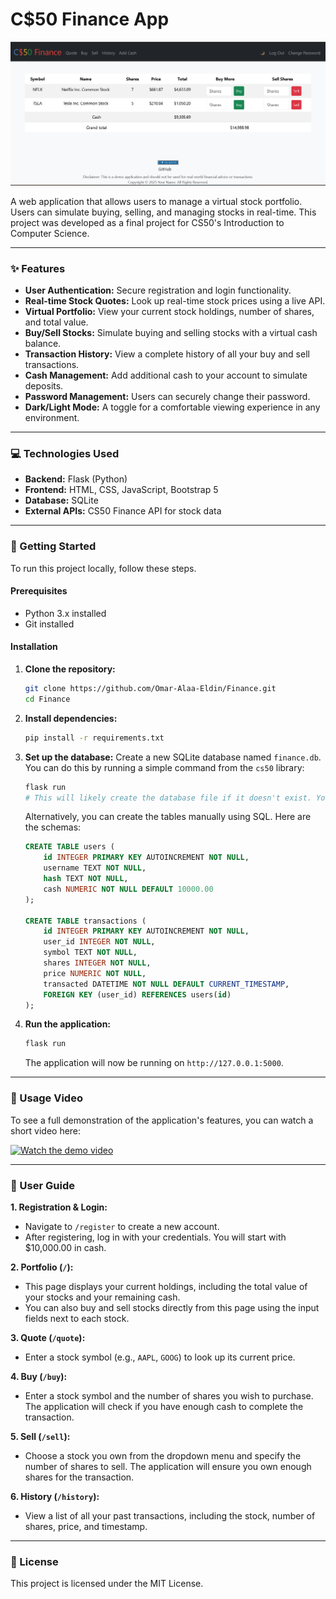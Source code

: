 # C$50 Finance App

![Cover Image](https://github.com/Omar-Alaa-Eldin/Finance/blob/main/static/finance.png)

A web application that allows users to manage a virtual stock portfolio. Users can simulate buying, selling, and managing stocks in real-time. This project was developed as a final project for CS50's Introduction to Computer Science.

---

### ✨ Features

* **User Authentication:** Secure registration and login functionality.
* **Real-time Stock Quotes:** Look up real-time stock prices using a live API.
* **Virtual Portfolio:** View your current stock holdings, number of shares, and total value.
* **Buy/Sell Stocks:** Simulate buying and selling stocks with a virtual cash balance.
* **Transaction History:** View a complete history of all your buy and sell transactions.
* **Cash Management:** Add additional cash to your account to simulate deposits.
* **Password Management:** Users can securely change their password.
* **Dark/Light Mode:** A toggle for a comfortable viewing experience in any environment.

---

### 💻 Technologies Used

* **Backend:** Flask (Python)
* **Frontend:** HTML, CSS, JavaScript, Bootstrap 5
* **Database:** SQLite
* **External APIs:** CS50 Finance API for stock data

---

### 🚀 Getting Started

To run this project locally, follow these steps.

#### Prerequisites

* Python 3.x installed
* Git installed

#### Installation

1.  **Clone the repository:**
    ```bash
    git clone https://github.com/Omar-Alaa-Eldin/Finance.git
    cd Finance
    ```

2.  **Install dependencies:**
    ```bash
    pip install -r requirements.txt
    ```

3.  **Set up the database:**
    Create a new SQLite database named `finance.db`. You can do this by running a simple command from the `cs50` library:
    ```bash
    flask run
    # This will likely create the database file if it doesn't exist. You might need to add a "users" and "transactions" table manually first.
    ```
    Alternatively, you can create the tables manually using SQL. Here are the schemas:
    ```sql
    CREATE TABLE users (
        id INTEGER PRIMARY KEY AUTOINCREMENT NOT NULL,
        username TEXT NOT NULL,
        hash TEXT NOT NULL,
        cash NUMERIC NOT NULL DEFAULT 10000.00
    );

    CREATE TABLE transactions (
        id INTEGER PRIMARY KEY AUTOINCREMENT NOT NULL,
        user_id INTEGER NOT NULL,
        symbol TEXT NOT NULL,
        shares INTEGER NOT NULL,
        price NUMERIC NOT NULL,
        transacted DATETIME NOT NULL DEFAULT CURRENT_TIMESTAMP,
        FOREIGN KEY (user_id) REFERENCES users(id)
    );
    ```

4.  **Run the application:**
    ```bash
    flask run
    ```
    The application will now be running on `http://127.0.0.1:5000`.

---

### 🎥 Usage Video

To see a full demonstration of the application's features, you can watch a short video here:

[![Watch the demo video](https://drive.google.com/file/d/1A0Pb6gAb6vHwDyn9lGL6hOOQaSrspGnu/view?usp=sharing)](https://drive.google.com/file/d/1A0Pb6gAb6vHwDyn9lGL6hOOQaSrspGnu/view?usp=sharing)

---

### 👤 User Guide

**1. Registration & Login:**
* Navigate to `/register` to create a new account.
* After registering, log in with your credentials. You will start with $10,000.00 in cash.

**2. Portfolio (`/`):**
* This page displays your current holdings, including the total value of your stocks and your remaining cash.
* You can also buy and sell stocks directly from this page using the input fields next to each stock.

**3. Quote (`/quote`):**
* Enter a stock symbol (e.g., `AAPL`, `GOOG`) to look up its current price.

**4. Buy (`/buy`):**
* Enter a stock symbol and the number of shares you wish to purchase. The application will check if you have enough cash to complete the transaction.

**5. Sell (`/sell`):**
* Choose a stock you own from the dropdown menu and specify the number of shares to sell. The application will ensure you own enough shares for the transaction.

**6. History (`/history`):**
* View a list of all your past transactions, including the stock, number of shares, price, and timestamp.

---

### 📄 License

This project is licensed under the MIT License.
